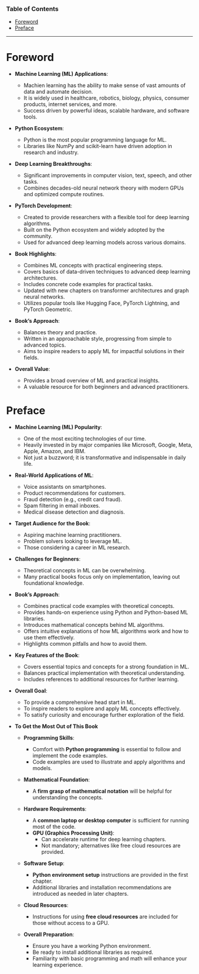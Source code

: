 ### Table of Contents
- [Foreword](#foreword)
- [Preface](#preface)

---

# Foreword

- **Machine Learning (ML) Applications**:  
  - Machien learning has the ability to make sense of vast amounts of data and automate decision.
  - It is widely used in healthcare, robotics, biology, physics, consumer products, internet services, and more.  
  - Success driven by powerful ideas, scalable hardware, and software tools.  

- **Python Ecosystem**:  
  - Python is the most popular programming language for ML.  
  - Libraries like NumPy and scikit-learn have driven adoption in research and industry.  

- **Deep Learning Breakthroughs**:  
  - Significant improvements in computer vision, text, speech, and other tasks.  
  - Combines decades-old neural network theory with modern GPUs and optimized compute routines.  

- **PyTorch Development**:  
  - Created to provide researchers with a flexible tool for deep learning algorithms.  
  - Built on the Python ecosystem and widely adopted by the community.  
  - Used for advanced deep learning models across various domains.  

- **Book Highlights**:  
  - Combines ML concepts with practical engineering steps.  
  - Covers basics of data-driven techniques to advanced deep learning architectures.  
  - Includes concrete code examples for practical tasks.  
  - Updated with new chapters on transformer architectures and graph neural networks.  
  - Utilizes popular tools like Hugging Face, PyTorch Lightning, and PyTorch Geometric.  

- **Book’s Approach**:  
  - Balances theory and practice.  
  - Written in an approachable style, progressing from simple to advanced topics.  
  - Aims to inspire readers to apply ML for impactful solutions in their fields.  

- **Overall Value**:  
  - Provides a broad overview of ML and practical insights.  
  - A valuable resource for both beginners and advanced practitioners.

# Preface

- **Machine Learning (ML) Popularity**:  
  - One of the most exciting technologies of our time.  
  - Heavily invested in by major companies like Microsoft, Google, Meta, Apple, Amazon, and IBM.  
  - Not just a buzzword; it is transformative and indispensable in daily life.  

- **Real-World Applications of ML**:  
  - Voice assistants on smartphones.  
  - Product recommendations for customers.  
  - Fraud detection (e.g., credit card fraud).  
  - Spam filtering in email inboxes.  
  - Medical disease detection and diagnosis.  

- **Target Audience for the Book**:  
  - Aspiring machine learning practitioners.  
  - Problem solvers looking to leverage ML.  
  - Those considering a career in ML research.  

- **Challenges for Beginners**:  
  - Theoretical concepts in ML can be overwhelming.  
  - Many practical books focus only on implementation, leaving out foundational knowledge.  

- **Book’s Approach**:  
  - Combines practical code examples with theoretical concepts.  
  - Provides hands-on experience using Python and Python-based ML libraries.  
  - Introduces mathematical concepts behind ML algorithms.  
  - Offers intuitive explanations of how ML algorithms work and how to use them effectively.  
  - Highlights common pitfalls and how to avoid them.  

- **Key Features of the Book**:  
  - Covers essential topics and concepts for a strong foundation in ML.  
  - Balances practical implementation with theoretical understanding.  
  - Includes references to additional resources for further learning.  

- **Overall Goal**:  
  - To provide a comprehensive head start in ML.  
  - To inspire readers to explore and apply ML concepts effectively.  
  - To satisfy curiosity and encourage further exploration of the field.

- **To Get the Most Out of This Book**

  - **Programming Skills**:  
    - Comfort with **Python programming** is essential to follow and implement the code examples.  
    - Code examples are used to illustrate and apply algorithms and models.  

  - **Mathematical Foundation**:  
    - A **firm grasp of mathematical notation** will be helpful for understanding the concepts.  

  - **Hardware Requirements**:  
    - A **common laptop or desktop computer** is sufficient for running most of the code.  
    - **GPU (Graphics Processing Unit)**:  
      - Can accelerate runtime for deep learning chapters.  
      - Not mandatory; alternatives like free cloud resources are provided.  

  - **Software Setup**:  
    - **Python environment setup** instructions are provided in the first chapter.  
    - Additional libraries and installation recommendations are introduced as needed in later chapters.  

  - **Cloud Resources**:  
    - Instructions for using **free cloud resources** are included for those without access to a GPU.  

  - **Overall Preparation**:  
    - Ensure you have a working Python environment.  
    - Be ready to install additional libraries as required.  
    - Familiarity with basic programming and math will enhance your learning experience.